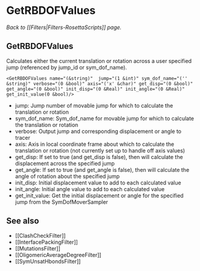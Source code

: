 # GetRBDOFValues
*Back to [[Filters|Filters-RosettaScripts]] page.*
## GetRBDOFValues

Calculates either the current translation or rotation across a user specified jump (referenced by jump\_id or sym\_dof\_name).

```
<GetRBDOFValues name="(&string)"  jump="(1 &int)" sym_dof_name="('' &string)" verbose="(0 &bool)" axis="('x' &char)" get_disp="(0 &bool)" get_angle="(0 &bool)" init_disp="(0 &Real)" init_angle="(0 &Real)" get_init_value(0 &bool)/>
```

-   jump: Jump number of movable jump for which to calculate the translation or rotation
-   sym\_dof\_name: Sym\_dof\_name for movable jump for which to calculate the translation or rotation
-   verbose: Output jump and corresponding displacement or angle to tracer
-   axis: Axis in local coordinate frame about which to calculate the translation or rotation (not currently set up to handle off axis values)
-   get\_disp: If set to true (and get\_disp is false), then will calculate the displacement across the specified jump
-   get\_angle: If set to true (and get\_angle is false), then will calculate the angle of rotation about the specified jump
-   init\_disp: Initial displacement value to add to each calculated value
-   init\_angle: Initial angle value to add to each calculated value
-   get\_init\_value: Get the initial displacement or angle for the specified jump from the SymDofMoverSampler

## See also

* [[ClashCheckFilter]]
* [[InterfacePackingFilter]]
* [[MutationsFilter]]
* [[OligomericAverageDegreeFilter]]
* [[SymUnsatHbondsFilter]]
